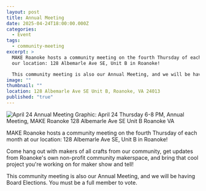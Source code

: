 ```yaml
---
layout: post
title: Annual Meeting
date: 2025-04-24T18:00:00.000Z
categories:
  - Event
tags:
  - community-meeting
excerpt: >
  MAKE Roanoke hosts a community meeting on the fourth Thursday of each month at
  our location: 128 Albemarle Ave SE, Unit B in Roanoke!

  This community meeting is also our Annual Meeting, and we will be having Board Elections. You must be a full member to vote.
image: ""
thumbnail: ""
location: 128 Albemarle Ave SE Unit B, Roanoke, VA 24013
published: "true"
---
```

![April 24 Annual Meeting Graphic: April 24 Thursday 6-8 PM, Annual Meeting, MAKE Roanoke 128 Albemarle Ave SE Unit B Roanoke VA](/assets/images/2025-04-24-community-meeting-website-1200-x-300-px-.png)

MAKE Roanoke hosts a community meeting on the fourth Thursday of each month at our location: 128 Albemarle Ave SE, Unit B in Roanoke!

Come hang out with makers of all crafts from our community, get updates from Roanoke's own non-profit community makerspace, and bring that cool project you're working on for maker show and tell!

This community meeting is also our Annual Meeting, and we will be having Board Elections. You must be a full member to vote.
